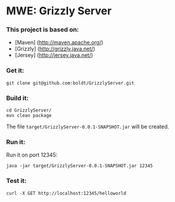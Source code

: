 # MWE: Grizzly Server

### This project is based on:

* [Maven] (http://maven.apache.org/)
* [Grizzly] (http://grizzly.java.net/)
* [Jersey] (http://jersey.java.net/)

### Get it:

```
git clone git@github.com:boldt/GrizzlyServer.git
```

### Build it:

```	
cd GrizzlyServer/
mvn clean package
```

The file `target/GrizzlyServer-0.0.1-SNAPSHOT.jar` will be created.

### Run it:

Run it on port 12345:

```
java -jar target/GrizzlyServer-0.0.1-SNAPSHOT.jar 12345
```	

### Test it:

```
curl -X GET http://localhost:12345/helloworld
```

